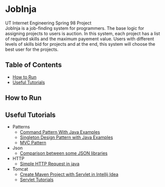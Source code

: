 # JobInja
UT Internet Engineering Spring 98 Project  
JobInja is a job-finding system for programmers. The base logic for assigning projects to users is auction. In this system, each project has a list of required skills and the maximum payement value. Users with different levels of skills bid for projects and at the end, this system will choose the best user for the projects.

## Table of Contents
* [How to Run](#how-to-run)
* [Useful Tutorials](#useful-tutorials)


## How to Run


## Useful Tutorials

* Patterns
  * [Command Pattern With Java Examples](https://dzone.com/articles/design-patterns-command)
  * [Singleton Design Pattern with Java Examples](https://dzone.com/articles/singleton-making-more-effective)
  * [MVC Pattern](https://www.tutorialspoint.com/design_pattern/mvc_pattern.htm)
* Json
  * [Comparison between some JSON libraries](https://blog.overops.com/the-ultimate-json-library-json-simple-vs-gson-vs-jackson-vs-json/)
* HTTP
  * [Simple HTTP Request in java](https://www.baeldung.com/java-http-request)
* ُTomcat
  * [Create Maven Project with Servlet in Intellij Idea](https://medium.com/@backslash112/create-maven-project-with-servlet-in-intellij-idea-2018-be0d673bd9af)
  * [Servlet Tutorials](https://www.tutorialspoint.com/servlets)

